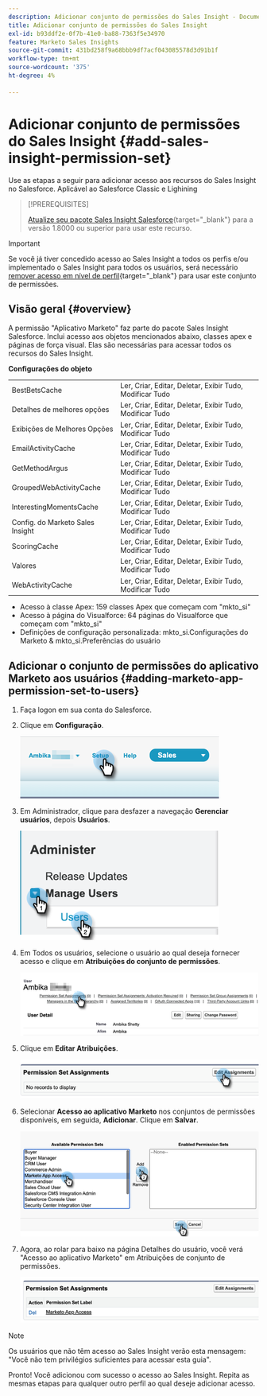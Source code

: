 ```yaml
---
description: Adicionar conjunto de permissões do Sales Insight - Documentação do Marketo - Documentação do produto
title: Adicionar conjunto de permissões do Sales Insight
exl-id: b93ddf2e-0f7b-41e0-ba88-7363f5e34970
feature: Marketo Sales Insights
source-git-commit: 431bd258f9a68bbb9df7acf043085578d3d91b1f
workflow-type: tm+mt
source-wordcount: '375'
ht-degree: 4%

---
```


# Adicionar conjunto de permissões do Sales Insight {#add-sales-insight-permission-set}

Use as etapas a seguir para adicionar acesso aos recursos do Sales Insight no Salesforce. Aplicável ao Salesforce Classic e Lighining

>[!PREREQUISITES]
>
>[Atualize seu pacote Sales Insight Salesforce](/help/marketo/product-docs/marketo-sales-insight/msi-for-salesforce/upgrading/upgrading-your-msi-package.md){target="_blank"} para a versão 1.8000 ou superior para usar este recurso.

>[!IMPORTANT]
>
>Se você já tiver concedido acesso ao Sales Insight a todos os perfis e/ou implementado o Sales Insight para todos os usuários, será necessário [remover acesso em nível de perfil](/help/marketo/product-docs/marketo-sales-insight/msi-for-salesforce/configuration/remove-sales-insight-access.md){target="_blank"} para usar este conjunto de permissões.

## Visão geral {#overview}

A permissão &quot;Aplicativo Marketo&quot; faz parte do pacote Sales Insight Salesforce. Inclui acesso aos objetos mencionados abaixo, classes apex e páginas de força visual. Elas são necessárias para acessar todos os recursos do Sales Insight.

**Configurações do objeto**

<table> 
 <tbody> 
 <tr> 
   <td>BestBetsCache</td> 
   <td>Ler, Criar, Editar, Deletar, Exibir Tudo, Modificar Tudo</td> 
  </tr> 
  <tr> 
   <td>Detalhes de melhores opções</td> 
   <td>Ler, Criar, Editar, Deletar, Exibir Tudo, Modificar Tudo</td> 
  </tr> 
  <tr> 
   <td>Exibições de Melhores Opções</td> 
   <td>Ler, Criar, Editar, Deletar, Exibir Tudo, Modificar Tudo</td> 
  </tr> 
  <tr> 
   <td>EmailActivityCache</td> 
   <td>Ler, Criar, Editar, Deletar, Exibir Tudo, Modificar Tudo</td> 
  </tr> 
  <tr> 
   <td>GetMethodArgus</td> 
   <td>Ler, Criar, Editar, Deletar, Exibir Tudo, Modificar Tudo</td> 
  </tr> 
  <tr> 
   <td>GroupedWebActivityCache</td> 
   <td>Ler, Criar, Editar, Deletar, Exibir Tudo, Modificar Tudo</td> 
  </tr> 
  <tr> 
   <td>InterestingMomentsCache</td> 
   <td>Ler, Criar, Editar, Deletar, Exibir Tudo, Modificar Tudo</td> 
  </tr> 
  <tr> 
   <td>Config. do Marketo Sales Insight</td> 
   <td>Ler, Criar, Editar, Deletar, Exibir Tudo, Modificar Tudo</td> 
  </tr> 
  <tr> 
   <td>ScoringCache</td> 
   <td>Ler, Criar, Editar, Deletar, Exibir Tudo, Modificar Tudo</td> 
  </tr> 
  <tr> 
   <td>Valores</td> 
   <td>Ler, Criar, Editar, Deletar, Exibir Tudo, Modificar Tudo</td> 
  </tr> 
  <tr> 
   <td>WebActivityCache</td> 
   <td>Ler, Criar, Editar, Deletar, Exibir Tudo, Modificar Tudo</td> 
  </tr> 
 </tbody> 
</table>

* Acesso à classe Apex: 159 classes Apex que começam com &quot;mkto_si&quot;
* Acesso à página do Visualforce: 64 páginas do Visualforce que começam com &quot;mkto_si&quot;
* Definições de configuração personalizada: mkto_si.Configurações do Marketo &amp; mkto_si.Preferências do usuário

## Adicionar o conjunto de permissões do aplicativo Marketo aos usuários {#adding-marketo-app-permission-set-to-users}

1. Faça logon em sua conta do Salesforce.

1. Clique em **Configuração**.

   ![](assets/add-sales-insight-permission-set-1.png)

1. Em Administrador, clique para desfazer a navegação **Gerenciar usuários**, depois **Usuários**.

   ![](assets/add-sales-insight-permission-set-2.png)

1. Em Todos os usuários, selecione o usuário ao qual deseja fornecer acesso e clique em **Atribuições do conjunto de permissões**.

   ![](assets/add-sales-insight-permission-set-3.png)

1. Clique em **Editar Atribuições**.

   ![](assets/add-sales-insight-permission-set-4.png)

1. Selecionar **Acesso ao aplicativo Marketo** nos conjuntos de permissões disponíveis, em seguida, **Adicionar**. Clique em **Salvar**.

   ![](assets/add-sales-insight-permission-set-5.png)

1. Agora, ao rolar para baixo na página Detalhes do usuário, você verá &quot;Acesso ao aplicativo Marketo&quot; em Atribuições de conjunto de permissões.

   ![](assets/add-sales-insight-permission-set-6.png)

>[!NOTE]
>
>Os usuários que não têm acesso ao Sales Insight verão esta mensagem: &quot;Você não tem privilégios suficientes para acessar esta guia&quot;.

Pronto! Você adicionou com sucesso o acesso ao Sales Insight. Repita as mesmas etapas para qualquer outro perfil ao qual deseje adicionar acesso.
